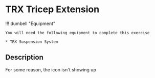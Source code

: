 # TRX Tricep Extension

!!! dumbell "Equipment"

    You will need the following equipment to complete this exercise
    
    * TRX Suspension System

## Description

For some reason, the icon isn't showing up
